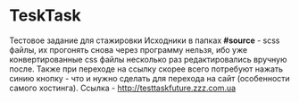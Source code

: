 # TeskTask
Тестовое задание для стажировки
Исходники в папках **#source** - scss файлы, их прогонять снова через программу нельзя, ибо уже конвертированные css файлы несколько раз редактировались вручную после.
Также при переходе на ссылку скорее всего потребуют нажать синию кнопку - что и нужно сделать для перехода на сайт (особенности самого хостинга).
Ссылка - <http://testtaskfuture.zzz.com.ua>
